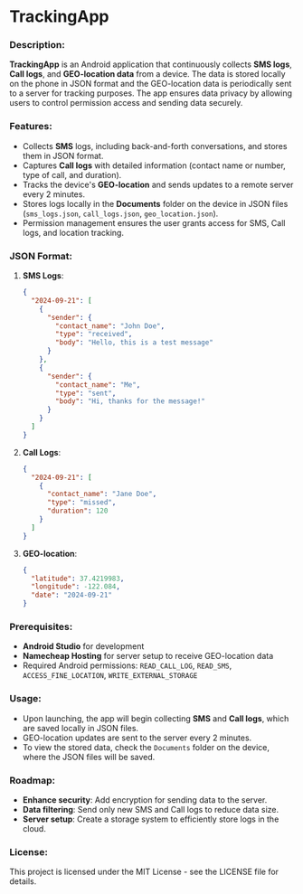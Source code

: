 # TrackingApp

### Description:
**TrackingApp** is an Android application that continuously collects **SMS logs**, **Call logs**, and **GEO-location data** from a device. The data is stored locally on the phone in JSON format and the GEO-location data is periodically sent to a server for tracking purposes. The app ensures data privacy by allowing users to control permission access and sending data securely.

### Features:
- Collects **SMS** logs, including back-and-forth conversations, and stores them in JSON format.
- Captures **Call logs** with detailed information (contact name or number, type of call, and duration).
- Tracks the device's **GEO-location** and sends updates to a remote server every 2 minutes.
- Stores logs locally in the **Documents** folder on the device in JSON files (`sms_logs.json`, `call_logs.json`, `geo_location.json`).
- Permission management ensures the user grants access for SMS, Call logs, and location tracking.

### JSON Format:
1. **SMS Logs**:
   ```json
   {
     "2024-09-21": [
       {
         "sender": {
           "contact_name": "John Doe",
           "type": "received",
           "body": "Hello, this is a test message"
         }
       },
       {
         "sender": {
           "contact_name": "Me",
           "type": "sent",
           "body": "Hi, thanks for the message!"
         }
       }
     ]
   }
   ```

2. **Call Logs**:
   ```json
   {
     "2024-09-21": [
       {
         "contact_name": "Jane Doe",
         "type": "missed",
         "duration": 120
       }
     ]
   }
   ```

3. **GEO-location**:
   ```json
   {
     "latitude": 37.4219983,
     "longitude": -122.084,
     "date": "2024-09-21"
   }
   ```

### Prerequisites:
- **Android Studio** for development
- **Namecheap Hosting** for server setup to receive GEO-location data
- Required Android permissions: `READ_CALL_LOG`, `READ_SMS`, `ACCESS_FINE_LOCATION`, `WRITE_EXTERNAL_STORAGE`


### Usage:
- Upon launching, the app will begin collecting **SMS** and **Call logs**, which are saved locally in JSON files.
- GEO-location updates are sent to the server every 2 minutes.
- To view the stored data, check the `Documents` folder on the device, where the JSON files will be saved.

### Roadmap:
- **Enhance security**: Add encryption for sending data to the server.
- **Data filtering**: Send only new SMS and Call logs to reduce data size.
- **Server setup**: Create a storage system to efficiently store logs in the cloud.

### License:
This project is licensed under the MIT License - see the LICENSE file for details.
